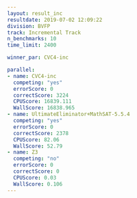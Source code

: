 ```yaml
---
layout: result_inc
resultdate: 2019-07-02 12:09:22
division: BVFP
track: Incremental Track
n_benchmarks: 10
time_limit: 2400

winner_par: CVC4-inc

parallel:
- name: CVC4-inc
  competing: "yes"
  errorScore: 0
  correctScore: 3224
  CPUScore: 16839.111
  WallScore: 16838.965
- name: UltimateEliminator+MathSAT-5.5.4
  competing: "yes"
  errorScore: 0
  correctScore: 2378
  CPUScore: 82.06
  WallScore: 52.79
- name: Z3
  competing: "no"
  errorScore: 0
  correctScore: 0
  CPUScore: 0.03
  WallScore: 0.106
---
```

